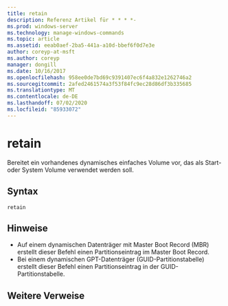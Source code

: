 ```yaml
---
title: retain
description: Referenz Artikel für * * * *-
ms.prod: windows-server
ms.technology: manage-windows-commands
ms.topic: article
ms.assetid: eeab0aef-2ba5-441a-a10d-bbef6f0d7e3e
author: coreyp-at-msft
ms.author: coreyp
manager: dongill
ms.date: 10/16/2017
ms.openlocfilehash: 958ee0de7bd69c9391407ec6f4a832e1262746a2
ms.sourcegitcommit: 2afed2461574a3f53f84fc9ec28d86df3b335685
ms.translationtype: MT
ms.contentlocale: de-DE
ms.lasthandoff: 07/02/2020
ms.locfileid: "85933072"
---
```

# <a name="retain"></a>retain



Bereitet ein vorhandenes dynamisches einfaches Volume vor, das als Start-oder System Volume verwendet werden soll.

## <a name="syntax"></a>Syntax

```
retain
```

## <a name="remarks"></a>Hinweise

-   Auf einem dynamischen Datenträger mit Master Boot Record (MBR) erstellt dieser Befehl einen Partitionseintrag im Master Boot Record.
-   Bei einem dynamischen GPT-Datenträger (GUID-Partitionstabelle) erstellt dieser Befehl einen Partitionseintrag in der GUID-Partitionstabelle.

## <a name="additional-references"></a>Weitere Verweise

